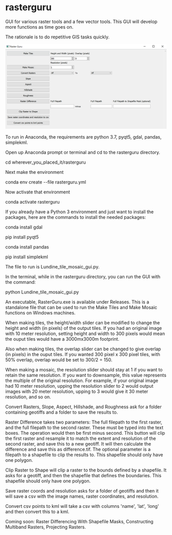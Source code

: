 # rasterguru
GUI for various raster tools and a few vector tools.  This GUI will develop more functions as time goes on.

The rationale is to do repetitive GIS tasks quickly.

![GUI PIC](https://github.com/mlundine/rasterguru/blob/master/rastergu_gui.png)

To run in Anaconda, the requirements are python 3.7, pyqt5, gdal, pandas, simplekml.

Open up Anaconda prompt or terminal and cd to the rasterguru directory.

cd wherever_you_placed_it/rasterguru

Next make the environment

conda env create --file rasterguru.yml

Now activate that environment

conda activate rasterguru

If you already have a Python 3 environment and just want to install the packages, here are the commands to install the needed packages:

conda install gdal

pip install pyqt5

conda install pandas

pip install simplekml

The file to run is Lundine_tile_mosaic_gui.py.

In the terminal, while in the rasterguru directory, you can run the GUI with the command:

python Lundine_tile_mosaic_gui.py

An executable, RasterGuru.exe is available under Releases.  This is a standalone file that can be used to run the Make Tiles and Make Mosaic functions on Windows machines.

When making tiles, the height/width slider can be modified to change the height and width (in pixels) of the output tiles.
If you had an original image with 10 meter resolution, setting height and width to 300 pixels would mean the ouput tiles would have a 3000mx3000m footprint.

Also when making tiles, the overlap slider can be changed to give overlap (in pixels) in the ouput tiles.  If you wanted 300 pixel x 300 pixel tiles, with 50% overlap, overlap would be set to 300/2 = 150.  

When making a mosaic, the resolution slider should stay at 1 if you want to retain the same resolution.  If you want to downsample, this value represents the multiple of the original resolution.
For example, if your original image had 10 meter resolution, upping the resolution slider to 2 would output images with 20 meter resolution, upping to 3 would give it 30 meter resolution, and so on.

Convert Rasters, Slope, Aspect, Hillshade, and Roughness ask for a folder containing geotiffs and a folder to save the results to.

Raster Difference takes two parameters: The full filepath to the first raster, and the full filepath to the second raster. These must be typed into the text boxes.
The operation would then be first minus second. This button will clip the first raster and resample it to match the extent and resolution of the second raster, and save this to a new geotiff.
It will then calculate the difference and save this as difference.tif. The optional parameter is a filepath to a shapefile to clip the results to. This shapefile should only have one polygon.

Clip Raster to Shape will clip a raster to the bounds defined by a shapefile.  It asks for a geotiff, and then the shapefile that defines the boundaries.  This shapefile should only have one polygon.

Save raster coords and resolution asks for a folder of geotiffs and then it will save a csv with the image names, raster coordinates, and resolution.

Convert csv points to kml will take a csv with columns 'name', 'lat', 'long' and then convert this to a kml.

Coming soon: Raster Differencing With Shapefile Masks, Constructing Multiband Rasters, Projecting Rasters.




